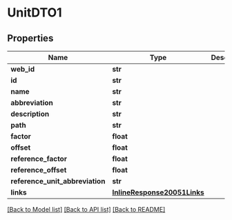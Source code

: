 # UnitDTO1

## Properties
Name | Type | Description | Notes
------------ | ------------- | ------------- | -------------
**web_id** | **str** |  | [optional] 
**id** | **str** |  | [optional] 
**name** | **str** |  | [optional] 
**abbreviation** | **str** |  | [optional] 
**description** | **str** |  | [optional] 
**path** | **str** |  | [optional] 
**factor** | **float** |  | [optional] 
**offset** | **float** |  | [optional] 
**reference_factor** | **float** |  | [optional] 
**reference_offset** | **float** |  | [optional] 
**reference_unit_abbreviation** | **str** |  | [optional] 
**links** | [**InlineResponse20051Links**](InlineResponse20051Links.md) |  | [optional] 

[[Back to Model list]](../README.md#documentation-for-models) [[Back to API list]](../README.md#documentation-for-api-endpoints) [[Back to README]](../README.md)


